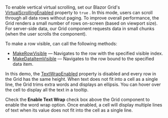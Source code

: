 To enable vertical virtual scrolling, set our Blazor Grid's [VirtualScrollingEnabled](https://docs.devexpress.com/Blazor/DevExpress.Blazor.DxGrid.VirtualScrollingEnabled) property to `true` . In this mode, users can scroll through all data rows without paging. To improve overall performance, the Grid renders a small number of rows on-screen (based on viewport size). For server-side data, our Grid component requests data in small chunks (when the user scrolls the component).

To make a row visible, can call the following methods:

* [MakeRowVisible](https://docs.devexpress.com/Blazor/DevExpress.Blazor.DxGrid.MakeRowVisible(System.Int32)) — Navigates to the row with the specified visible index.
* [MakeDataItemVisible](https://docs.devexpress.com/Blazor/DevExpress.Blazor.DxGrid.MakeDataItemVisibleAsync(System.Object)) — Navigates to the row bound to the specified data item.

In this demo, the [TextWrapEnabled](https://docs.devexpress.com/Blazor/DevExpress.Blazor.DxGrid.TextWrapEnabled) property is disabled and every row in the Grid has the same height. When text does not fit into a cell as a single line, the Grid trims extra words and displays an ellipsis. You can hover over the cell to display all the text in a tooltip.

Check the **Enable Text Wrap** check box above the Grid component to enable the word wrap option. Once enabled, a cell will display multiple lines of text when its value does not fit into the cell as a single line.
